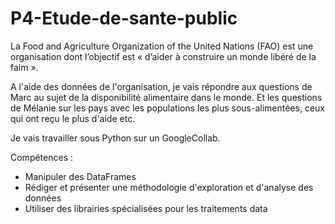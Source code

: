 # P4-Etude-de-sante-public

La  Food and Agriculture Organization of the United Nations (FAO) est une organisation dont l’objectif est « d’aider à construire un monde libéré de la faim ». 

A l'aide des données de l'organisation, je vais répondre aux questions de Marc au sujet de la disponibilité alimentaire dans le monde.
Et les questions de Mélanie sur les pays avec les populations les plus sous-alimentées, ceux qui ont reçu le plus d'aide etc. 

Je vais travailler sous Python sur un GoogleCollab.



Compétences : 
- Manipuler des DataFrames
- Rédiger et présenter une méthodologie d'exploration et d'analyse des données
- Utiliser des librairies spécialisées pour les traitements data
